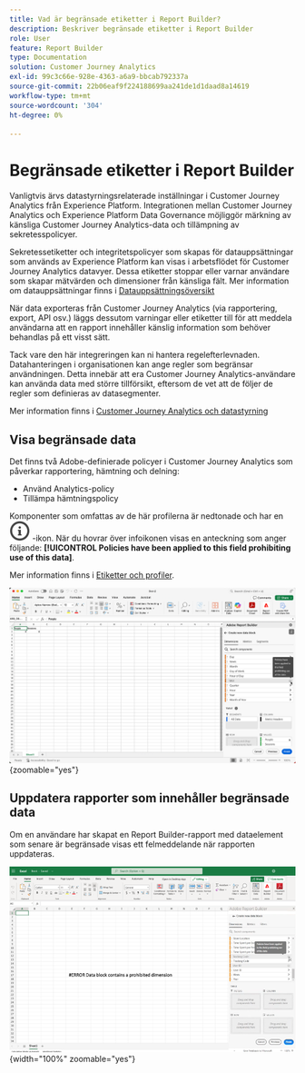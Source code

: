 ```yaml
---
title: Vad är begränsade etiketter i Report Builder?
description: Beskriver begränsade etiketter i Report Builder
role: User
feature: Report Builder
type: Documentation
solution: Customer Journey Analytics
exl-id: 99c3c66e-928e-4363-a6a9-bbcab792337a
source-git-commit: 22b06eaf9f224188699aa241de1d1daad8a14619
workflow-type: tm+mt
source-wordcount: '304'
ht-degree: 0%

---
```


# Begränsade etiketter i Report Builder

Vanligtvis ärvs datastyrningsrelaterade inställningar i Customer Journey Analytics från Experience Platform. Integrationen mellan Customer Journey Analytics och Experience Platform Data Governance möjliggör märkning av känsliga Customer Journey Analytics-data och tillämpning av sekretesspolicyer.

Sekretessetiketter och integritetspolicyer som skapas för datauppsättningar som används av Experience Platform kan visas i arbetsflödet för Customer Journey Analytics datavyer. Dessa etiketter stoppar eller varnar användare som skapar mätvärden och dimensioner från känsliga fält. Mer information om datauppsättningar finns i [Datauppsättningsöversikt](https://experienceleague.adobe.com/sv/docs/experience-platform/catalog/datasets/overview)

När data exporteras från Customer Journey Analytics (via rapportering, export, API osv.) läggs dessutom varningar eller etiketter till för att meddela användarna att en rapport innehåller känslig information som behöver behandlas på ett visst sätt.

Tack vare den här integreringen kan ni hantera regelefterlevnaden. Datahanteringen i organisationen kan ange regler som begränsar användningen. Detta innebär att era Customer Journey Analytics-användare kan använda data med större tillförsikt, eftersom de vet att de följer de regler som definieras av datasegmenter.

Mer information finns i [Customer Journey Analytics och datastyrning](https://experienceleague.adobe.com/sv/docs/analytics-platform/using/cja-privacy/privacy-overview)

## Visa begränsade data

Det finns två Adobe-definierade policyer i Customer Journey Analytics som påverkar rapportering, hämtning och delning:

* Använd Analytics-policy
* Tillämpa hämtningspolicy

Komponenter som omfattas av de här profilerna är nedtonade och har en ![InfoOutline](/help/assets/icons/InfoOutline.svg) -ikon. När du hovrar över infoikonen visas en anteckning som anger följande: **[!UICONTROL Policies have been applied to this field prohibiting use of this data]**.

Mer information finns i [Etiketter och profiler](https://experienceleague.adobe.com/sv/docs/analytics-platform/using/cja-dataviews/data-governance).


![Principanteckningen anger att data inte får användas.](assets/restricted-label.png){zoomable="yes"}


## Uppdatera rapporter som innehåller begränsade data

Om en användare har skapat en Report Builder-rapport med dataelement som senare är begränsade visas ett felmeddelande när rapporten uppdateras.

![Felmeddelandet som visas efter att dataelement senare har begränsats.](assets/error-restricted-data.png){width="100%" zoomable="yes"}
